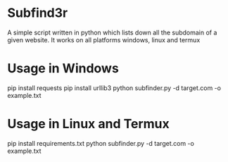 # Subfind3r
A simple script written in python which lists down all the subdomain of a given website. It works on all platforms windows, linux and termux

# Usage in Windows
pip install requests
pip install urllib3
python subfinder.py -d target.com -o example.txt


# Usage in Linux and Termux 
pip install requirements.txt
python subfinder.py -d target.com -o example.txt
